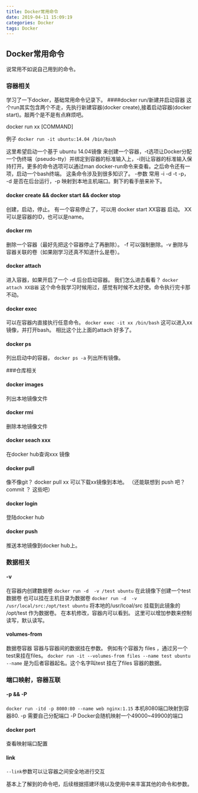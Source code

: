 ```yaml
---
title: Docker常用命令
date: 2019-04-11 15:09:19
categories: Docker
tags: Docker
---
```



## Docker常用命令
说常用不如说自己用到的命令。

### 容器相关
学习了一下docker，基础常用命令记录下。
####docker run/新建并启动容器
这个run其实包含两个不走，先执行新建容器(docker create),接着启动容器(docker start)。敲两个是不是有点麻烦吧。

docker run  xx [COMMAND] 

例子 `docker run -it ubuntu:14.04 /bin/bash`

这里希望启动一个基于 ubuntu 14.04镜像 来创建一个容器，-t选项让Docker分配一个伪终端（pseudo-tty）并绑定到容器的标准输入上，-i则让容器的标准输入保持打开。更多的命令选项可以通过man docker-run命令来查看。之后命令还有一项，启动一个bash终端。 这条命令涉及到很多知识了。
-参数 常用 -i -d -t -p，   -d 是否在后台运行，-p 映射到本地主机端口。剩下的看手册来补下。  

#### docker create && docker start && docker stop 
创建，启动，停止。
有一个容易停止了，可以用 docker start  XX容器 启动。 XX 可以是容器的ID，也可以是name。

#### docker rm
删除一个容器（最好先把这个容器停止了再删除）。
-f 可以强制删除。-v 删除与容器关联的卷（如果刚学习还真不知道什么是卷）。

#### docker attach 
进入容器，如果开启了一个 -d 后台启动容器。 我们怎么进去看看？  `docker attach XX容器`
这个命令我学习时候用过，感觉有时候不太好使。命令执行完卡那不动。

#### docker exec 
可以在容器内直接执行任意命令。
`docker exec -it xx /bin/bash`    这可以进入xx镜像，并打开bash。 相比这个比上面的attach 好多了。

#### docker ps
列出启动中的容器， `docker ps -a` 列出所有镜像。

###仓库相关
#### docker images
列出本地镜像文件

#### docker rmi
删除本地镜像文件

#### docker seach xxx 
在docker hub查询xxx 镜像

#### docker pull 
像不像git？ docker pull xx 可以下载xx镜像到本地。 （还能联想到 push 吧？ commit ？ 这些吧）

#### docker login 
登陆docker hub

#### docker push 
推送本地镜像到docker hub上。

### 数据相关
#### -v 
在容器内创建数据卷    `docker run -d  -v /test ubuntu`  在此镜像下创建一个test数据卷
也可以挂在主机目录为数据卷  `docker run -d  -v /usr/local/src:/opt/test ubuntu`   将本地的/usr/lcoal/src  挂载到此镜象的 /opt/test  作为数据卷。 在本机修改，容器内可以看到。
这里可以增加参数来控制读写，默认读写。

#### volumes-from
数据卷容器
容器与容器间的数据挂在参数。
例如有个容器为 files    ，通过另一个 test来挂在files。 `docker run -it --volumes-from files --name test ubuntu`
`--name` 是为后者容器起名。这个名字叫test 挂在了files 容器的数据。

### 端口映射，容器互联
#### -p && -P
`docker run -itd -p 8080:80 --name web nginx:1.15`   本机8080端口映射到容器80.
-p 需要自己分配端口   -P Docker会随机映射一个49000~49900的端口
#### docker port
查看映射端口配置

#### link
`--link`参数可以让容器之间安全地进行交互

基本上了解到的命令吧，后续根据搭建环境以及使用中来丰富其他的命令和参数。
